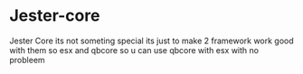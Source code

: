 # Jester-core
Jester Core its not someting special its just to make 2 framework work good with them so esx and qbcore so u can use qbcore with esx  with no probleem
